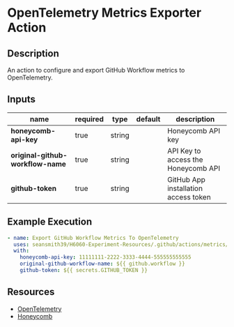 # OpenTelemetry Metrics Exporter Action

## Description

An action to configure and export GitHub Workflow metrics to OpenTelemetry.

## Inputs

| name                              | required | type   | default | description                          |
|-----------------------------------|----------|--------|---------|--------------------------------------|
| **honeycomb-api-key**             | true     | string |         | Honeycomb API key                    |
| **original-github-workflow-name** | true     | string |         | API Key to access the Honeycomb API  |
| **github-token**                  | true     | string |         | GitHub App installation access token |

## Example Execution

```yaml
- name: Export GitHub Workflow Metrics To OpenTelemetry
  uses: seansmith39/H6060-Experiment-Resources/.github/actions/metrics/opentelemetry-metrics-exporter@main
  with:
    honeycomb-api-key: 11111111-2222-3333-4444-555555555555
    original-github-workflow-name: ${{ github.workflow }}
    github-token: ${{ secrets.GITHUB_TOKEN }}
```

## Resources

- [OpenTelemetry](https://opentelemetry.io/)
- [Honeycomb](https://www.honeycomb.io/)
